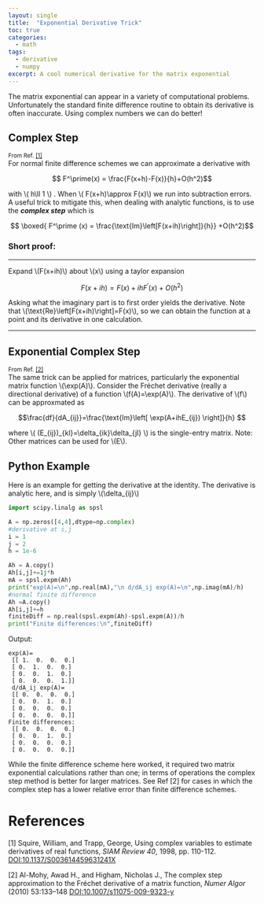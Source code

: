 ```yaml
---
layout: single
title:  "Exponential Derivative Trick"
toc: true
categories: 
  - math
tags: 
  - derivative
  - numpy
excerpt: A cool numerical derivative for the matrix exponential
---
```

The matrix exponential can appear in a variety of computational problems. Unfortunately the standard finite difference routine to obtain its derivative is often inaccurate. Using complex numbers we can do better!
## Complex Step
<small>From Ref. [\[1\]](#references)</small>  
For normal finite difference schemes we can approximate a derivative with

$$ F^\prime(x) = \frac{F(x+h)-F(x)}{h}+O(h^2)$$ 

with \\( h\ll 1 \\) . When \\( F(x+h)\approx F(x)\\) we run into subtraction errors. 
A useful trick to mitigate this, when dealing with analytic functions, is to use the ***complex step*** which is

$$ \boxed{ F^\prime (x) = \frac{\text{Im}\left[F(x+ih)\right]}{h}} +O(h^2)$$  

### Short proof:
----
Expand \\(F(x+ih)\\) about \\(x\\) using a taylor expansion

$$F(x+ih) = F(x)+ihF^\prime(x) +O(h^2) $$  

Asking what the imaginary part is to first order yields the derivative. Note that \\(\text{Re}\left[F(x+ih)\right]=F(x)\\), so we can obtain the function at a point and its derivative in one calculation. 

---
## Exponential Complex Step
<small>From Ref. [\[2\]](#references)</small>  
The same trick can be applied for matrices, particularly the exponential matrix function \\(\exp(A)\\). 
Consider the Fréchet derivative (really a directional derivative) of a function \\(f(A)=\exp(A)\\). The derivative of \\(f\\) can be approxmated as

$$\frac{df}{dA_{ij}}=\frac{\text{Im}\left[ \exp(A+ihE_{ij}) \right]}{h} $$

where \\( (E\_{ij})\_{kl}=\delta\_{ik}\delta\_{jl} \\) is the single-entry matrix. 
Note: Other matrices can be used for \\(E\\). 

## Python Example
Here is an example for getting the derivative at the identity. The derivative is analytic here, and is simply \\(\delta\_{ij}\\)

```python
import scipy.linalg as spsl
```

```python
A = np.zeros([4,4],dtype=np.complex)
#derivative at i,j 
i = 1
j = 2
h = 1e-6

Ah = A.copy()
Ah[i,j]+=1j*h
mA = spsl.expm(Ah)
print("exp(A)=\n",np.real(mA),"\n d/dA_ij exp(A)=\n",np.imag(mA)/h)
#normal finite difference
Ah =A.copy()
Ah[i,j]+=h
finiteDiff = np.real(spsl.expm(Ah)-spsl.expm(A))/h
print("Finite differences:\n",finiteDiff)
```
Output:  

    exp(A)=
     [[ 1.  0.  0.  0.]
     [ 0.  1.  0.  0.]
     [ 0.  0.  1.  0.]
     [ 0.  0.  0.  1.]] 
     d/dA_ij exp(A)=
     [[ 0.  0.  0.  0.]
     [ 0.  0.  1.  0.]
     [ 0.  0.  0.  0.]
     [ 0.  0.  0.  0.]]
    Finite differences:
     [[ 0.  0.  0.  0.]
     [ 0.  0.  1.  0.]
     [ 0.  0.  0.  0.]
     [ 0.  0.  0.  0.]]

While the finite difference scheme here worked, it required two matrix exponential calculations rather than one; in terms of operations the complex step method is better for larger matrices. See Ref [2] for cases in which the complex step has a lower relative error than finite difference schemes. 
 
# References 

[1] Squire, William, and Trapp, George, Using complex variables to estimate derivatives of real functions, *SIAM Review 40*, 1998, pp. 110-112. [DOI:10.1137/S003614459631241X](http://dx.doi.org/10.1137/S003614459631241X)  

[2] Al-Mohy, Awad H., and Higham, Nicholas J., The complex step approximation to the Fréchet
derivative of a matrix function, *Numer Algor* (2010) 53:133–148 [DOI:10.1007/s11075-009-9323-y](http://dx.doi.org/10.1007/s11075-009-9323-y)
